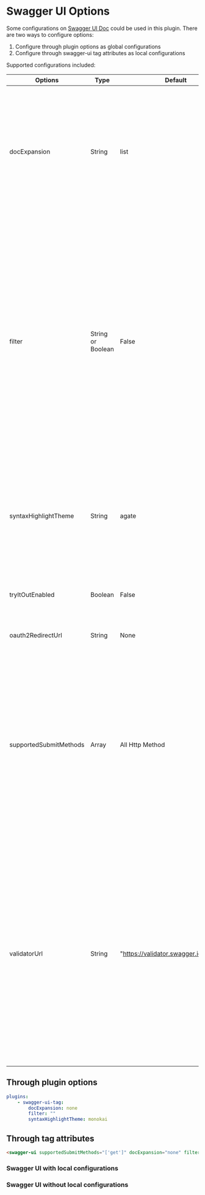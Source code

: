 # Swagger UI Options

Some configurations on [Swagger UI Doc](https://swagger.io/docs/open-source-tools/swagger-ui/usage/configuration/) could be used in this plugin. There are two ways to configure options:

1. Configure through plugin options as global configurations
2. Configure through swagger-ui tag attributes as local configurations

Supported configurations included:

| Options                | Type              | Default                                  | Description                                                                                                                                                                                                                                                                                                                                             |
|------------------------|-------------------|------------------------------------------|---------------------------------------------------------------------------------------------------------------------------------------------------------------------------------------------------------------------------------------------------------------------------------------------------------------------------------------------------------|
| docExpansion           | String            | list                                     | Controls the default expansion setting for the operations and tags. It can be "list" (expands only the tags), "full" (expands the tags and operations) or "none" (expands nothing).                                                                                                                                                                     |
| filter                 | String or Boolean | False                                    | If set, enables filtering. The top bar will show an edit box that you can use to filter the tagged operations that are shown. Can be Boolean to enable or disable, or a string, in which case filtering will be enabled using that string as the filter expression. Filtering is case sensitive matching the filter expression anywhere inside the tag. |
| syntaxHighlightTheme   | String            | agate                                    | [Highlight.js](https://highlightjs.org/static/demo/) syntax coloring theme to use. It can be "agate", "arta", "monokai", "nord", "obsidian" or "tomorrow-night"                                                                                                                                                                                         |
| tryItOutEnabled        | Boolean           | False                                    | Controls whether the "Try it out" section should be enabled by default.                                                                                                                                                                                                                                                                                 |
| oauth2RedirectUrl      | String            | None                                     | OAuth redirect URL.                                                                                                                                                                                                                                                                                                                                     |
| supportedSubmitMethods | Array             | All Http Method                          | Array=["get", "put", "post", "delete", "options", "head", "patch", "trace"]. List of HTTP methods that have the "Try it out" feature enabled. An empty array disables "Try it out" for all operations. This does not filter the operations from the display.                                                                                            |
| validatorUrl           | String            | "https://validator.swagger.io/validator" | By default, Swagger UI attempts to validate specs against swagger.io's online validator in multiple OAS Swagger UI. You can use this parameter to set a different validator URL, for example for locally deployed validators ([Validator Badge](https://github.com/swagger-api/validator-badge)). Setting it "none" to disable validation.              |

## Through plugin options

```yaml
plugins:
    - swagger-ui-tag:
        docExpansion: none
        filter: ""
        syntaxHighlightTheme: monokai
```

## Through tag attributes

```html
<swagger-ui supportedSubmitMethods="['get']" docExpansion="none" filter="" syntaxHighlightTheme="monokai" src="./demo/openapi-spec/sample.yaml"/>
```

### Swagger UI with local configurations

<swagger-ui supportedSubmitMethods="['get']" docExpansion="none" filter="" syntaxHighlightTheme="monokai" src="./demo/openapi-spec/sample.yaml"/>

### Swagger UI without local configurations

<swagger-ui src="./demo/openapi-spec/sample.yaml"/>
